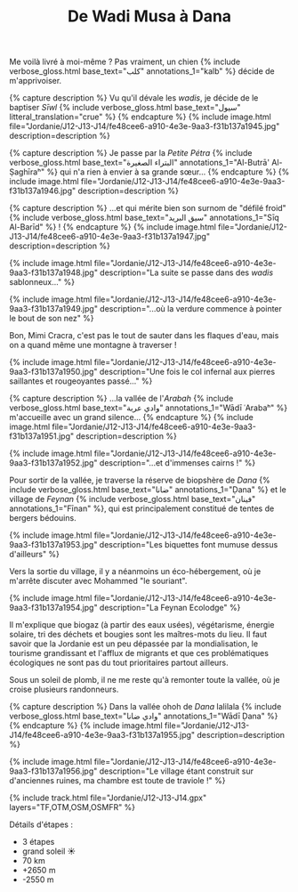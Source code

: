 ﻿---
title: "De Wadi Musa à Dana"
permalink: /Jordanie/J12-J13-J14/
sidebar:
  nav: "jordanie"
enable_tracks: true
---

Me voilà livré à moi-même ? Pas vraiment, un chien 
{% include verbose_gloss.html base_text="كلب" annotations_1="kalb" %} décide de m'apprivoiser.

{% capture description %}
Vu qu'il dévale les *wadis*, je décide de le baptiser *Sīwl*
{% include verbose_gloss.html base_text="سيول" litteral_translation="crue" %}
{% endcapture %}
{% include image.html file="Jordanie/J12-J13-J14/fe48cee6-a910-4e3e-9aa3-f31b137a1945.jpg" description=description %}

{% capture description %}
Je passe par la *Petite Pétra*
{% include verbose_gloss.html base_text="البتراء الصغيرة‎" annotations_1="Al-Butrā' Al-Ṣaghīraʰ" %}
qui n'a rien à envier à sa grande sœur...
{% endcapture %}
{% include image.html file="Jordanie/J12-J13-J14/fe48cee6-a910-4e3e-9aa3-f31b137a1946.jpg" description=description %}

{% capture description %}
...et qui mérite bien son surnom de "défilé froid"
{% include verbose_gloss.html base_text="سيق البريد‎‎" annotations_1="Sīq Al-Barīd" %} !
{% endcapture %}
{% include image.html file="Jordanie/J12-J13-J14/fe48cee6-a910-4e3e-9aa3-f31b137a1947.jpg" description=description %}

{% include image.html file="Jordanie/J12-J13-J14/fe48cee6-a910-4e3e-9aa3-f31b137a1948.jpg" description="La suite se passe dans des *wadis* sablonneux..." %}

{% include image.html file="Jordanie/J12-J13-J14/fe48cee6-a910-4e3e-9aa3-f31b137a1949.jpg" description="...où la verdure commence à pointer le bout de son nez" %}

Bon, Mimi Cracra, c'est pas le tout de sauter dans les flaques d'eau, mais on a quand même une montagne à traverser !

{% include image.html file="Jordanie/J12-J13-J14/fe48cee6-a910-4e3e-9aa3-f31b137a1950.jpg" description="Une fois le col infernal aux pierres saillantes et rougeoyantes passé..." %}

{% capture description %}
...la vallée de l'*Arabah*
{% include verbose_gloss.html base_text="وادي عربة‎" annotations_1="Wādī ʿArabaʰ" %}
m'accueille avec un grand silence...
{% endcapture %}
{% include image.html file="Jordanie/J12-J13-J14/fe48cee6-a910-4e3e-9aa3-f31b137a1951.jpg" description=description %}

{% include image.html file="Jordanie/J12-J13-J14/fe48cee6-a910-4e3e-9aa3-f31b137a1952.jpg" description="...et d'immenses cairns !" %}

Pour sortir de la vallée, je traverse la réserve de biopshère de *Dana*
{% include verbose_gloss.html base_text="ضانا" annotations_1="Ḍana" %}
et le village de *Feynan*
{% include verbose_gloss.html base_text="فينان‎" annotations_1="Fīnan" %},
qui est principalement constitué de tentes de bergers bédouins.

{% include image.html file="Jordanie/J12-J13-J14/fe48cee6-a910-4e3e-9aa3-f31b137a1953.jpg" description="Les biquettes font mumuse dessus d'ailleurs" %}

Vers la sortie du village, il y a néanmoins un éco-hébergement, où je m'arrête discuter avec Mohammed "le souriant".

{% include image.html file="Jordanie/J12-J13-J14/fe48cee6-a910-4e3e-9aa3-f31b137a1954.jpg" description="La Feynan Ecolodge" %}

Il m'explique que biogaz (à partir des eaux usées), végétarisme, énergie solaire, tri des déchets et bougies sont les maîtres-mots du lieu.
Il faut savoir que la Jordanie est un peu dépassée par la mondialisation, le tourisme grandissant et l'afflux de migrants
et que ces problématiques écologiques ne sont pas du tout prioritaires partout ailleurs.

Sous un soleil de plomb, il ne me reste qu'à remonter toute la vallée, où je croise plusieurs randonneurs.

{% capture description %}
Dans la vallée ohoh de *Dana* lalilala
{% include verbose_gloss.html base_text="وادي ضانا‎" annotations_1="Wādī Ḍana" %}
{% endcapture %}
{% include image.html file="Jordanie/J12-J13-J14/fe48cee6-a910-4e3e-9aa3-f31b137a1955.jpg" description=description %}

{% include image.html file="Jordanie/J12-J13-J14/fe48cee6-a910-4e3e-9aa3-f31b137a1956.jpg" description="Le village étant construit sur d'anciennes ruines, ma chambre est toute de traviole !" %}

{% include track.html file="Jordanie/J12-J13-J14.gpx" layers="TF,OTM,OSM,OSMFR" %}

Détails d'étapes :
* 3 étapes
* grand soleil :sunny:
* 70 km
* +2650 m
* -2550 m
